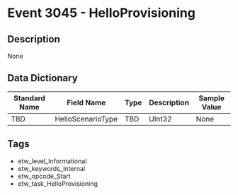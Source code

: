# Event 3045 - HelloProvisioning

## Description
None

## Data Dictionary
|Standard Name|Field Name|Type|Description|Sample Value|
|---|---|---|---|---|
|TBD|HelloScenarioType|TBD|UInt32|None|None|

## Tags
* etw_level_Informational
* etw_keywords_Internal
* etw_opcode_Start
* etw_task_HelloProvisioning